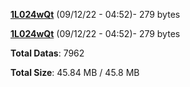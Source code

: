 [**1L024wQt**](/data/1L024wQt.txt) (09/12/22 - 04:52)- 279 bytes

[**1L024wQt**](/data/1L024wQt.txt) (09/12/22 - 04:52)- 279 bytes

**Total Datas**: 7962

**Total Size**: 45.84 MB / 45.8 MB